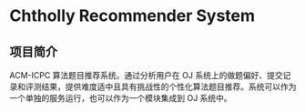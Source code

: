 # Chtholly Recommender System

## 项目简介

ACM-ICPC 算法题目推荐系统。通过分析用户在 OJ 系统上的做题偏好、提交记录和评测结果，提供难度适中且具有挑战性的个性化算法题目推荐。系统可以作为一个单独的服务运行，也可以作为一个模块集成到 OJ 系统中。
